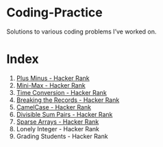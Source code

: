 # Coding-Practice

Solutions to various coding problems I’ve worked on.

# Index

1. [Plus Minus - Hacker Rank](https://github.com/leila-digh/Coding-Practice/tree/main/Plus%20Minus%20-%20Hacker%20Rank)
2. [Mini-Max - Hacker Rank](https://github.com/leila-digh/Coding-Practice/tree/main/Mini-Max%20Sum%20-%20Hacker%20Rank)
3. [Time Conversion - Hacker Rank](https://github.com/leila-digh/Coding-Practice/tree/main/Time%20Conversion%20-%20HackerRank)
4. [Breaking the Records - Hacker Rank](https://github.com/leila-digh/Coding-Practice/tree/main/Breaking%20the%20Records%20-%20Hacker%20Rank)
5. [CamelCase - Hacker Rank](https://github.com/leila-digh/Coding-Practice/tree/main/CamelCase%20-%20Hacker%20Rank)
6. [Divisible Sum Pairs - Hacker Rank](https://github.com/leila-digh/Coding-Practice/tree/main/Divisible%20Sum%20Pairs%20-%20Hacker%20Rank)
7. [Sparse Arrays - Hacker Rank](https://github.com/leila-digh/Coding-Practice/tree/main/Sparse%20Arrays%20-%20Hacker%20Rank)
8. Lonely Integer - Hacker Rank
9. Grading Students - Hacker Rank

